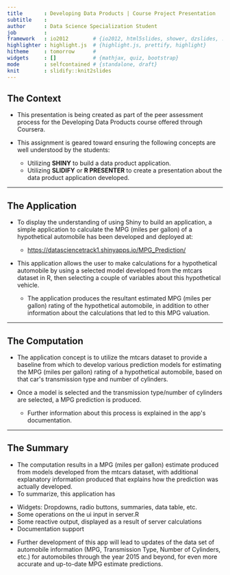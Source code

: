 ```yaml
---
title       : Developing Data Products | Course Project Presentation
subtitle    : 
author      : Data Science Specialization Student
job         : 
framework   : io2012        # {io2012, html5slides, shower, dzslides, ...}
highlighter : highlight.js  # {highlight.js, prettify, highlight}
hitheme     : tomorrow      # 
widgets     : []            # {mathjax, quiz, bootstrap}
mode        : selfcontained # {standalone, draft}
knit        : slidify::knit2slides
---
```


## The Context 

* This presentation is being created as part of the peer assessment process for the Developing Data Products course offered through Coursera. 

* This assignment is geared toward ensuring the following concepts are well understood by the students:
  + Utilizing **SHINY** to build a data product application.
  + Utilizing **SLIDIFY** or **R PRESENTER** to create a presentation about the data product application developed.

---

## The Application

* To display the understanding of using Shiny to build an application, a simple application to calculate the MPG (miles per gallon) of a hypothetical automobile has been developed and deployed at: 
  + https://datasciencetrack1.shinyapps.io/MPG_Prediction/

* This application allows the user to make calculations for a hypothetical automobile by using a selected model developed from the mtcars dataset in R, then selecting a couple of variables about this hypothetical vehicle.
  + The application produces the resultant estimated MPG (miles per gallon) rating of the hypothetical automobile, in addition to other information about the calculations that led to this MPG valuation.

---

## The Computation

* The application concept is to utilize the mtcars dataset to provide a baseline from which to develop various prediction models for estimating the MPG (miles per gallon) rating of a hypothetical automobile, based on that car's transmission type and number of cylinders.

* Once a model is selected and the transmission type/number of cylinders are selected, a MPG prediction is produced.
  + Further information about this process is explained in the app's documentation.

---

## The Summary

* The computation results in a MPG (miles per gallon) estimate produced from models developed from the mtcars dataset, with additional explanatory information produced that explains how the prediction was actually developed.
*	To summarize, this application has 
  +	Widgets: Dropdowns, radio buttons, summaries, data table, etc.
  +	Some operations on the ui input in server.R
  +	Some reactive output, displayed as a result of server calculations
  +	Documentation support
*	Further development of this app will lead to updates of the data set of automobile information (MPG, Transmission Type, Number of Cylinders, etc.) for automobiles through the year 2015 and beyond, for even more accurate and up-to-date MPG estimate predictions.


